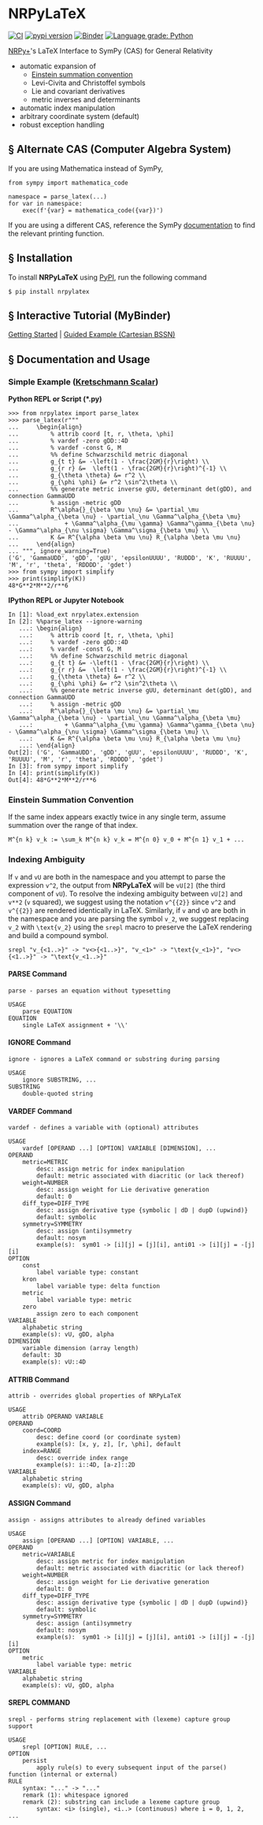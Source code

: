 # NRPyLaTeX

[![CI](https://github.com/zachetienne/nrpylatex/actions/workflows/main.yaml/badge.svg)](https://github.com/zachetienne/nrpylatex/actions/workflows/main.yaml)
[![pypi version](https://img.shields.io/pypi/v/nrpylatex.svg)](https://pypi.org/project/nrpylatex/)
[![Binder](https://mybinder.org/badge.svg)](https://mybinder.org/v2/gh/zachetienne/nrpytutorial/HEAD?filepath=Tutorial-SymPy_LaTeX_Interface.ipynb)
[![Language grade: Python](https://img.shields.io/lgtm/grade/python/g/zachetienne/nrpylatex.svg?logo=lgtm&logoWidth=18)](https://lgtm.com/projects/g/zachetienne/nrpylatex/context:python)

[NRPy+](https://github.com/zachetienne/nrpytutorial)'s LaTeX Interface to SymPy (CAS) for General Relativity

- automatic expansion of
  - [Einstein summation convention](https://en.wikipedia.org/wiki/Einstein_notation)
  - Levi-Civita and Christoffel symbols
  - Lie and covariant derivatives
  - metric inverses and determinants
- automatic index manipulation
- arbitrary coordinate system (default)
- robust exception handling

## &#167; Alternate CAS (Computer Algebra System)

If you are using Mathematica instead of SymPy,

    from sympy import mathematica_code
    
    namespace = parse_latex(...)
    for var in namespace:
        exec(f'{var} = mathematica_code({var})')

If you are using a different CAS, reference the SymPy [documentation](https://docs.sympy.org/latest/modules/printing.html) to find the relevant printing function.

## &#167; Installation

To install **NRPyLaTeX** using [PyPI](https://pypi.org/project/nrpylatex/), run the following command

    $ pip install nrpylatex

## &#167; Interactive Tutorial (MyBinder)

[Getting Started](https://mybinder.org/v2/gh/zachetienne/nrpytutorial/HEAD?filepath=Tutorial-SymPy_LaTeX_Interface.ipynb) | [Guided Example (Cartesian BSSN)](https://mybinder.org/v2/gh/zachetienne/nrpytutorial/HEAD?filepath=Tutorial-LaTeX_Interface_Example-BSSN_Cartesian.ipynb)

## &#167; Documentation and Usage

### Simple Example ([Kretschmann Scalar](https://en.wikipedia.org/wiki/Kretschmann_scalar))

**Python REPL or Script (*.py)**

    >>> from nrpylatex import parse_latex
    >>> parse_latex(r"""
    ...     \begin{align}
    ...         % attrib coord [t, r, \theta, \phi]
    ...         % vardef -zero gDD::4D
    ...         % vardef -const G, M
    ...         %% define Schwarzschild metric diagonal
    ...         g_{t t} &= -\left(1 - \frac{2GM}{r}\right) \\
    ...         g_{r r} &=  \left(1 - \frac{2GM}{r}\right)^{-1} \\
    ...         g_{\theta \theta} &= r^2 \\
    ...         g_{\phi \phi} &= r^2 \sin^2\theta \\
    ...         %% generate metric inverse gUU, determinant det(gDD), and connection GammaUDD
    ...         % assign -metric gDD
    ...         R^\alpha{}_{\beta \mu \nu} &= \partial_\mu \Gamma^\alpha_{\beta \nu} - \partial_\nu \Gamma^\alpha_{\beta \mu}
    ...             + \Gamma^\alpha_{\mu \gamma} \Gamma^\gamma_{\beta \nu} - \Gamma^\alpha_{\nu \sigma} \Gamma^\sigma_{\beta \mu} \\
    ...         K &= R^{\alpha \beta \mu \nu} R_{\alpha \beta \mu \nu}
    ...     \end{align}
    ... """, ignore_warning=True)
    ('G', 'GammaUDD', 'gDD', 'gUU', 'epsilonUUUU', 'RUDDD', 'K', 'RUUUU', 'M', 'r', 'theta', 'RDDDD', 'gdet')
    >>> from sympy import simplify
    >>> print(simplify(K))
    48*G**2*M**2/r**6

**IPython REPL or Jupyter Notebook**

    In [1]: %load_ext nrpylatex.extension
    In [2]: %%parse_latex --ignore-warning
       ...: \begin{align}
       ...:     % attrib coord [t, r, \theta, \phi]
       ...:     % vardef -zero gDD::4D
       ...:     % vardef -const G, M
       ...:     %% define Schwarzschild metric diagonal
       ...:     g_{t t} &= -\left(1 - \frac{2GM}{r}\right) \\
       ...:     g_{r r} &=  \left(1 - \frac{2GM}{r}\right)^{-1} \\
       ...:     g_{\theta \theta} &= r^2 \\
       ...:     g_{\phi \phi} &= r^2 \sin^2\theta \\
       ...:     %% generate metric inverse gUU, determinant det(gDD), and connection GammaUDD
       ...:     % assign -metric gDD
       ...:     R^\alpha{}_{\beta \mu \nu} &= \partial_\mu \Gamma^\alpha_{\beta \nu} - \partial_\nu \Gamma^\alpha_{\beta \mu}
       ...:         + \Gamma^\alpha_{\mu \gamma} \Gamma^\gamma_{\beta \nu} - \Gamma^\alpha_{\nu \sigma} \Gamma^\sigma_{\beta \mu} \\
       ...:     K &= R^{\alpha \beta \mu \nu} R_{\alpha \beta \mu \nu}
       ...: \end{align}
    Out[2]: ('G', 'GammaUDD', 'gDD', 'gUU', 'epsilonUUUU', 'RUDDD', 'K', 'RUUUU', 'M', 'r', 'theta', 'RDDDD', 'gdet')
    In [3]: from sympy import simplify
    In [4]: print(simplify(K))
    Out[4]: 48*G**2*M**2/r**6

### Einstein Summation Convention

If the same index appears exactly twice in any single term, assume summation over the range of that index.

    M^{n k} v_k := \sum_k M^{n k} v_k = M^{n 0} v_0 + M^{n 1} v_1 + ...

### Indexing Ambiguity

If `v` and `vU` are both in the namespace and you attempt to parse the expression `v^2`, the output from **NRPyLaTeX** will be `vU[2]` (the third component of `vU`). To resolve the indexing ambiguity between `vU[2]` and `v**2` (`v` squared), we suggest using the notation `v^{{2}}` since `v^2` and `v^{{2}}` are rendered identically in LaTeX. Similarly, if `v` and `vD` are both in the namespace and you are parsing the symbol `v_2`, we suggest replacing `v_2` with `\text{v_2}` using the `srepl` macro to preserve the LaTeX rendering and build a compound symbol.

    srepl "v_{<1..>}" -> "v<>{<1..>}", "v_<1>" -> "\text{v_<1>}", "v<>{<1..>}" -> "\text{v_<1..>}"

#### PARSE Command
    parse - parses an equation without typesetting

    USAGE
        parse EQUATION
    EQUATION
        single LaTeX assignment + '\\'

#### IGNORE Command
    ignore - ignores a LaTeX command or substring during parsing

    USAGE
        ignore SUBSTRING, ...
    SUBSTRING
        double-quoted string

#### VARDEF Command
    vardef - defines a variable with (optional) attributes

    USAGE
        vardef [OPERAND ...] [OPTION] VARIABLE [DIMENSION], ...
    OPERAND
        metric=METRIC
            desc: assign metric for index manipulation
            default: metric associated with diacritic (or lack thereof)
        weight=NUMBER
            desc: assign weight for Lie derivative generation
            default: 0
        diff_type=DIFF_TYPE
            desc: assign derivative type {symbolic | dD | dupD (upwind)}
            default: symbolic
        symmetry=SYMMETRY
            desc: assign (anti)symmetry
            default: nosym
            example(s):  sym01 -> [i][j] = [j][i], anti01 -> [i][j] = -[j][i]
    OPTION
        const
            label variable type: constant
        kron
            label variable type: delta function
        metric
            label variable type: metric
        zero
            assign zero to each component
    VARIABLE
        alphabetic string
        example(s): vU, gDD, alpha
    DIMENSION
        variable dimension (array length)
        default: 3D
        example(s): vU::4D

#### ATTRIB Command
    attrib - overrides global properties of NRPyLaTeX

    USAGE
        attrib OPERAND VARIABLE
    OPERAND
        coord=COORD
            desc: define coord (or coordinate system)
            example(s): [x, y, z], [r, \phi], default
        index=RANGE
            desc: override index range
            example(s): i::4D, [a-z]::2D
    VARIABLE
        alphabetic string
        example(s): vU, gDD, alpha

#### ASSIGN Command
    assign - assigns attributes to already defined variables

    USAGE
        assign [OPERAND ...] [OPTION] VARIABLE, ...
    OPERAND
        metric=VARIABLE
            desc: assign metric for index manipulation
            default: metric associated with diacritic (or lack thereof)
        weight=NUMBER
            desc: assign weight for Lie derivative generation
            default: 0
        diff_type=DIFF_TYPE
            desc: assign derivative type {symbolic | dD | dupD (upwind)}
            default: symbolic
        symmetry=SYMMETRY
            desc: assign (anti)symmetry
            default: nosym
            example(s):  sym01 -> [i][j] = [j][i], anti01 -> [i][j] = -[j][i]
    OPTION
        metric
            label variable type: metric
    VARIABLE
        alphabetic string
        example(s): vU, gDD, alpha

#### SREPL COMMAND
    srepl - performs string replacement with (lexeme) capture group support

    USAGE
        srepl [OPTION] RULE, ...
    OPTION
        persist
            apply rule(s) to every subsequent input of the parse() function (internal or external)
    RULE
        syntax: "..." -> "..."
        remark (1): whitespace ignored
        remark (2): substring can include a lexeme capture group
            syntax: <i> (single), <i..> (continuous) where i = 0, 1, 2, ...
